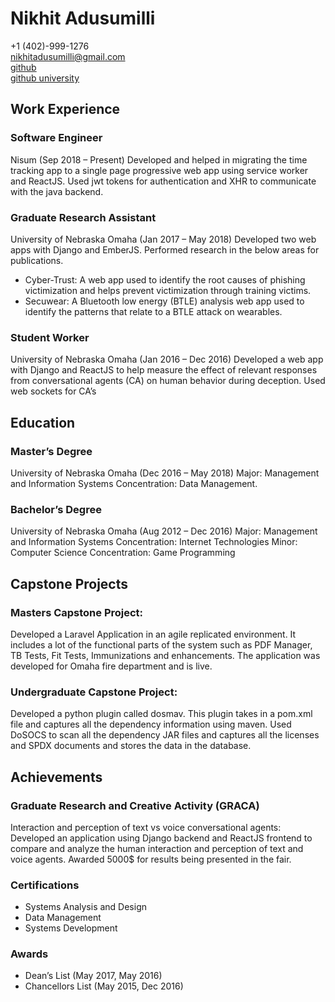 # Nikhit Adusumilli

+1 (402)-999-1276 <br/>
nikhitadusumilli@gmail.com <br/>
[github](https://github.com/nadusumilli) <br/>
[github university](https://github.com/nadusumilli-unomaha)

## Work Experience

### Software Engineer
Nisum (Sep 2018 – Present)
Developed and helped in migrating the time tracking app to a single page progressive web app using service worker and ReactJS. Used jwt tokens for authentication and XHR to communicate with the java backend.

### Graduate Research Assistant
University of Nebraska Omaha (Jan 2017 – May 2018) Developed two web apps with Django and EmberJS. Performed research in the below areas for publications.
* Cyber-Trust: A web app used to identify the root causes of phishing victimization and helps prevent victimization through training victims.
* Secuwear: A Bluetooth low energy (BTLE) analysis web app used to identify the patterns that relate to a BTLE attack on wearables.

### Student Worker
University of Nebraska Omaha (Jan 2016 – Dec 2016) Developed a web app with Django and ReactJS to help measure the effect of relevant responses from conversational agents (CA) on human behavior during deception. Used web sockets for CA’s

## Education

### Master’s Degree
University of Nebraska Omaha
(Dec 2016 – May 2018)
Major: Management and Information Systems Concentration: Data Management.

### Bachelor’s Degree
University of Nebraska Omaha
(Aug 2012 – Dec 2016) Major: Management and Information Systems Concentration: Internet Technologies
Minor: Computer Science Concentration: Game Programming

## Capstone Projects

### Masters Capstone Project: 
Developed a Laravel Application in an agile replicated environment. It includes a lot of the functional parts of the system such as PDF Manager, TB Tests, Fit Tests, Immunizations and enhancements. The application was developed for Omaha fire department and is live.

### Undergraduate Capstone Project: 
Developed a python plugin called dosmav. This plugin takes in a pom.xml file and captures all the dependency information using maven. Used DoSOCS to scan all the dependency JAR files and captures all the licenses and SPDX documents and stores the data in the database.

## Achievements

### Graduate Research and Creative Activity (GRACA)
Interaction and perception of text vs voice conversational agents: Developed an application using Django backend and ReactJS frontend to compare and analyze the human interaction and perception of text and voice agents. Awarded 5000$ for results being presented in the fair. 

### Certifications
* Systems Analysis and Design
* Data Management
* Systems Development

### Awards
* Dean’s List (May 2017, May 2016)
* Chancellors List (May 2015, Dec 2016)
